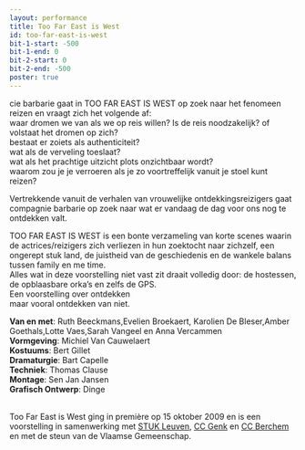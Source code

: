 ```yaml
---
layout: performance
title: Too Far East is West
id: too-far-east-is-west
bit-1-start: -500
bit-1-end: 0
bit-2-start: 0
bit-2-end: -500
poster: true
---
```

<style>
  #main {
    background: #016752;
  }

  #content {
    color: #e7dca4;
  }

  #background-bit-1 {
    width: 100%;
    height: 1500px;
    position: absolute;
    background: url({{ site.baseurl }}/img/too-far-east-is-west-bit-1.png) no-repeat top center;
  }

  #background-bit-2 {
    width: 100%;
    height: 1500px;
    position: absolute;
    background: url({{ site.baseurl }}/img/too-far-east-is-west-bit-2.png) no-repeat top center;
  }
</style>
cie barbarie gaat in TOO FAR EAST IS WEST op zoek naar het fenomeen reizen en vraagt zich het volgende af:<br>
waar dromen we van als we op reis willen? Is de reis noodzakelijk? of volstaat het dromen op zich?<br>
bestaat er zoiets als authenticiteit?<br>
wat als de verveling toeslaat?<br>
wat als het prachtige uitzicht plots onzichtbaar wordt?<br>
waarom zou je je verroeren als je zo voortreffelijk vanuit je stoel kunt reizen?

Vertrekkende vanuit de verhalen van vrouwelijke ontdekkingsreizigers gaat compagnie barbarie op zoek naar wat er vandaag de dag voor ons nog te ontdekken valt.<br>

TOO FAR EAST IS WEST is een bonte verzameling van korte scenes waarin de actrices/reizigers zich verliezen in hun zoektocht naar zichzelf, een ongerept stuk land, de juistheid van de geschiedenis en de wankele balans tussen family en me time.<br>
Alles wat in deze voorstelling niet vast zit draait volledig door: de hostessen, de opblaasbare orka’s en zelfs de GPS.<br>
Een voorstelling over ontdekken <br>
maar vooral  ontdekken van niet. 

**Van en met**: Ruth Beeckmans,Evelien Broekaert, Karolien De Bleser,Amber Goethals,Lotte Vaes,Sarah Vangeel en Anna Vercammen <br>
**Vormgeving**: Michiel Van Cauwelaert<br>
**Kostuums**: Bert Gillet<br>
**Dramaturgie**: Bart Capelle <br>
**Techniek**: Thomas Clause <br>
**Montage**: Sen Jan Jansen <br>
**Grafisch Ontwerp**: Dinge



<br>
Too Far East is West ging in première op 15 oktober 2009  en is een voorstelling in samenwerking met <a href="http://www.stuk.be/">STUK Leuven</a>, <a href="http://www.c-minecultuurcentrum.be/">CC Genk</a> en <a href="http://www.ccberchem.be/">CC Berchem</a> en met de steun van de Vlaamse Gemeenschap.
